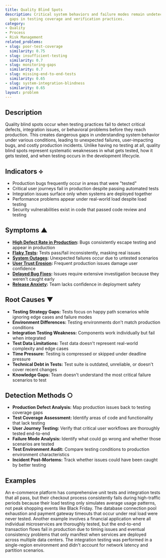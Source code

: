 ```yaml
---
title: Quality Blind Spots
description: Critical system behaviors and failure modes remain undetected due to
  gaps in testing coverage and verification practices.
category:
- Quality
- Process
- Risk Management
related_problems:
- slug: poor-test-coverage
  similarity: 0.75
- slug: insufficient-testing
  similarity: 0.7
- slug: monitoring-gaps
  similarity: 0.7
- slug: missing-end-to-end-tests
  similarity: 0.65
- slug: system-integration-blindness
  similarity: 0.65
layout: problem
---
```


## Description

Quality blind spots occur when testing practices fail to detect critical defects, integration issues, or behavioral problems before they reach production. This creates dangerous gaps in understanding system behavior under various conditions, leading to unexpected failures, user-impacting bugs, and costly production incidents. Unlike having no testing at all, quality blind spots represent systematic weaknesses in what gets tested, how it gets tested, and when testing occurs in the development lifecycle.

## Indicators ⟡

- Production bugs frequently occur in areas that were "tested"
- Critical user journeys fail in production despite passing automated tests
- Integration issues surface only when systems are deployed together
- Performance problems appear under real-world load despite load testing
- Security vulnerabilities exist in code that passed code review and testing

## Symptoms ▲

- **[High Defect Rate in Production](high-defect-rate-in-production.md):** Bugs consistently escape testing and appear in production
- **[Flaky Tests](flaky-tests.md):** Tests pass/fail inconsistently, masking real issues
- **[System Outages](system-outages.md):** Unexpected failures occur due to untested scenarios
- **[User Trust Erosion](user-trust-erosion.md):** Frequent production issues damage user confidence
- **[Delayed Bug Fixes](delayed-bug-fixes.md):** Issues require extensive investigation because they weren't caught early
- **[Release Anxiety](release-anxiety.md):** Team lacks confidence in deployment safety

## Root Causes ▼

- **Testing Strategy Gaps:** Tests focus on happy path scenarios while ignoring edge cases and failure modes
- **Environment Differences:** Testing environments don't match production conditions
- **Integration Testing Weakness:** Components work individually but fail when integrated
- **Test Data Limitations:** Test data doesn't represent real-world complexity and edge cases
- **Time Pressure:** Testing is compressed or skipped under deadline pressure
- **Technical Debt in Tests:** Test suite is outdated, unreliable, or doesn't cover recent changes
- **Knowledge Gaps:** Team doesn't understand the most critical failure scenarios to test

## Detection Methods ○

- **Production Defect Analysis:** Map production issues back to testing coverage gaps
- **Test Coverage Assessment:** Identify areas of code and functionality that lack testing
- **User Journey Testing:** Verify that critical user workflows are thoroughly tested end-to-end
- **Failure Mode Analysis:** Identify what could go wrong and whether those scenarios are tested
- **Test Environment Audit:** Compare testing conditions to production environment characteristics
- **Incident Post-Mortems:** Track whether issues could have been caught by better testing

## Examples

An e-commerce platform has comprehensive unit tests and integration tests that all pass, but their checkout process consistently fails during high-traffic periods because their load testing only simulates average usage patterns, not peak shopping events like Black Friday. The database connection pool exhaustion and payment gateway timeouts that occur under real load were never tested. Another example involves a financial application where all individual microservices are thoroughly tested, but the end-to-end transaction flows fail in production due to timing issues and eventual consistency problems that only manifest when services are deployed across multiple data centers. The integration testing was performed in a single-region environment and didn't account for network latency and partition scenarios.